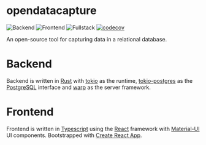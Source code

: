 # opendatacapture

![Backend](https://github.com/khvorov45/opendatacapture/workflows/Backend%20CI/badge.svg?branch=master)
![Frontend](https://github.com/khvorov45/opendatacapture/workflows/Frontend%20CI/badge.svg?branch=master)
![Fullstack](https://github.com/khvorov45/opendatacapture/workflows/Fullstack/badge.svg)
[![codecov](https://codecov.io/gh/khvorov45/opendatacapture/branch/master/graph/badge.svg)](https://codecov.io/gh/khvorov45/opendatacapture)

An open-source tool for capturing data in a relational database.

# Backend

Backend is written in
[Rust](https://www.rust-lang.org/)
with [tokio](https://github.com/tokio-rs/tokio) as the runtime,
[tokio-postgres](https://github.com/sfackler/rust-postgres)
as the [PostgreSQL](https://www.postgresql.org/) interface
and [warp](https://github.com/seanmonstar/warp) as the server framework.

# Frontend

Frontend is written in
[Typescript](https://www.typescriptlang.org/)
using the [React](https://reactjs.org/) framework
with [Material-UI](https://material-ui.com/) UI components.
Bootstrapped with
[Create React App](https://github.com/facebook/create-react-app).
